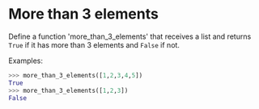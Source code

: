 # More than 3 elements

Define a function 'more_than_3_elements' that receives a list and returns `True` 
if it has more than 3 elements and `False` if not.

Examples:

```python
>>> more_than_3_elements([1,2,3,4,5])
True
>>> more_than_3_elements([1,2,3])
False
```
